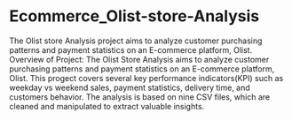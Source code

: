 # Ecommerce_Olist-store-Analysis
The Olist store Analysis project aims to analyze customer purchasing patterns and payment statistics on an E-commerce platform, Olist.
Overview of Project:
The Olist Store Analysis aims to analyze customer purchasing patterns and payment statistics on an E-commerce platform, Olist. This progect covers several key performance indicators(KPI) such as weekday vs weekend sales, payment statistics, delivery time, and customers behavior. The analysis is based on nine CSV files, which are cleaned and manipulated to extract valuable insights.
